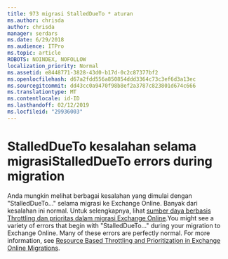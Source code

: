 ```yaml
---
title: 973 migrasi StalledDueTo * aturan
ms.author: chrisda
author: chrisda
manager: serdars
ms.date: 6/29/2018
ms.audience: ITPro
ms.topic: article
ROBOTS: NOINDEX, NOFOLLOW
localization_priority: Normal
ms.assetid: e8448771-3828-43d0-b17d-0c2c87377bf2
ms.openlocfilehash: d67a2fdd556a850854ddd3364c73c3ef6d3a13ec
ms.sourcegitcommit: dd43cc0a9470f98b8ef2a3787c823801d674c666
ms.translationtype: MT
ms.contentlocale: id-ID
ms.lasthandoff: 02/12/2019
ms.locfileid: "29936003"
---
```

# <a name="stalleddueto-errors-during-migration"></a><span data-ttu-id="24099-102">StalledDueTo kesalahan selama migrasi</span><span class="sxs-lookup"><span data-stu-id="24099-102">StalledDueTo errors during migration</span></span>

<span data-ttu-id="24099-p101">Anda mungkin melihat berbagai kesalahan yang dimulai dengan "StalledDueTo..." selama migrasi ke Exchange Online. Banyak dari kesalahan ini normal. Untuk selengkapnya, lihat [sumber daya berbasis Throttling dan prioritas dalam migrasi Exchange Online](https://blogs.technet.microsoft.com/exchange/2018/06/25/resource-based-throttling-and-prioritization-in-exchange-online-migrations/).</span><span class="sxs-lookup"><span data-stu-id="24099-p101">You might see a variety of errors that begin with "StalledDueTo…" during your migration to Exchange Online. Many of these errors are perfectly normal. For more information, see [Resource Based Throttling and Prioritization in Exchange Online Migrations](https://blogs.technet.microsoft.com/exchange/2018/06/25/resource-based-throttling-and-prioritization-in-exchange-online-migrations/).</span></span>
  

